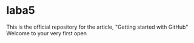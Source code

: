 # laba5
This is the official repository for the article, "Getting started with GitHub" Welcome to your very first open
